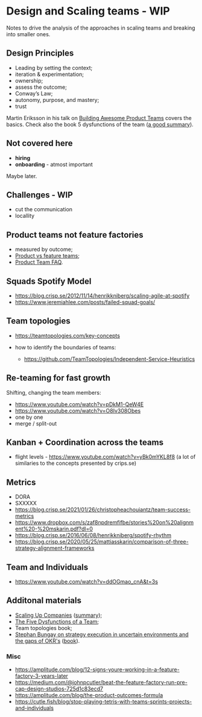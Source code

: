 # Design and Scaling teams - WIP

Notes to drive the analysis of the approaches in scaling teams and breaking into smaller ones.

## Design Principles

- Leading by setting the context;
- iteration & experimentation;
- ownership;
- assess the outcome;
- Conway’s Law;
- autonomy, purpose, and mastery;
- trust

Martin Eriksson in his talk on [Building Awesome Product Teams](https://vimeo.com/240129668) covers the basics. Check also the book 5 dysfunctions of the team ([a good summary](https://www.runn.io/blog/5-dysfunctions-of-a-team-summary)).

## Not covered here

- **hiring**
- **onboarding** - atmost important

Maybe later.

## Challenges - WIP

- cut the communication
- locallity

## Product teams not feature factories

- measured by outcome;
- [Product vs feature teams](https://www.svpg.com/product-vs-feature-teams/);
- [Product Team FAQ](https://www.svpg.com/product-team-faq/).

## Squads Spotify Model

- https://blog.crisp.se/2012/11/14/henrikkniberg/scaling-agile-at-spotify
- https://www.jeremiahlee.com/posts/failed-squad-goals/

## Team topologies

- https://teamtopologies.com/key-concepts
- how to identify the boundaries of teams:

  - https://github.com/TeamTopologies/Independent-Service-Heuristics

## Re-teaming for fast growth

Shifting, changing the team members:

- https://www.youtube.com/watch?v=pDkM1-QeW4E
- https://www.youtube.com/watch?v=O8Iv308Obes
- one by one
- merge / split-out

## Kanban + Coordination across the teams

- flight levels - https://www.youtube.com/watch?v=yBk0mYKL8f8 (a lot of similaries to the concepts presented by crips.se)

## Metrics

- DORA
- SXXXXX
- https://blog.crisp.se/2021/01/26/christopheachouiantz/team-success-metrics
- https://www.dropbox.com/s/zaf8npdremfifbe/stories%20on%20alignment%20-%20mskarin.pdf?dl=0
- https://blog.crisp.se/2016/06/08/henrikkniberg/spotify-rhythm
- https://blog.crisp.se/2020/05/25/mattiasskarin/comparison-of-three-strategy-alignment-frameworks

## Team and Individuals

- https://www.youtube.com/watch?v=ddOGmao_cnA&t=3s

## Additonal materials

- [Scaling Up Companies](https://www.amazon.com/Scaling-Up-Companies-Rockefeller-Habits/dp/0986019526) ([summary](http://scaling4growth.com/wp-content/uploads/2015/10/Scaling-Up.pdf));
- [The Five Dysfunctions of a Team](https://www.tablegroup.com/topics-and-resources/teamwork-5-dysfunctions/);
- Team topologies book;
- [Stephan Bungay on strategy execution in uncertain environments and the gaps of OKR's](https://www.youtube.com/watch?v=3YkZSYSQYis) ([book](https://www.amazon.com/Art-Action-Leaders-between-Actions-ebook/dp/B01HPVHLHG/ref=tmm_kin_swatch_0)).


### Misc

- https://amplitude.com/blog/12-signs-youre-working-in-a-feature-factory-3-years-later
- https://medium.com/@johnpcutler/beat-the-feature-factory-run-pre-cap-design-studios-725d1c83ecd7
- https://amplitude.com/blog/the-product-outcomes-formula
- https://cutle.fish/blog/stop-playing-tetris-with-teams-sprints-projects-and-individuals
